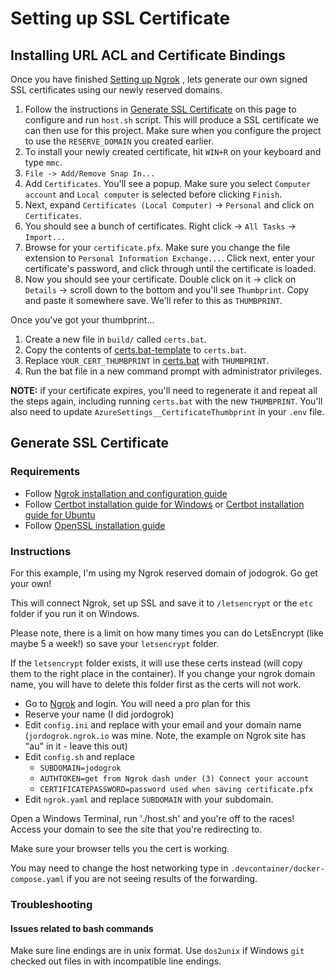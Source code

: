# Setting up SSL Certificate

## Installing URL ACL and Certificate Bindings

Once you have finished [Setting up Ngrok](https://github.com/microsoft/netcoreteamsrecordingbot/blob/master/docs/setup/ngrok.md) , lets generate our own signed SSL certificates using our newly reserved domains.

1. Follow the instructions in [Generate SSL Certificate](##generate-ssl-certificate) on this page to configure and run `host.sh` script. This will produce a SSL certificate we can then use for this project. Make sure when you configure the project to use the `RESERVE_DOMAIN` you created earlier.
2. To install your newly created certificate, hit `WIN+R` on your keyboard and type `mmc`.
3. `File -> Add/Remove Snap In...`
4. Add `Certificates`. You'll see a popup. Make sure you select `Computer account` and `Local computer` is selected before clicking `Finish`.
5. Next, expand `Certificates (Local Computer)` -> `Personal` and click on `Certificates`.
6. You should see a bunch of certificates. Right click -> `All Tasks` -> `Import...`
7. Browse for your `certificate.pfx`. Make sure you change the file extension to `Personal Information Exchange...`. Click next, enter your certificate's password, and click through until the certificate is loaded.
8. Now you should see your certificate. Double click on it -> click on `Details` -> scroll down to the bottom and you'll see `Thumbprint`. Copy and paste it somewhere save. We'll refer to this as `THUMBPRINT`.

Once you've got your thumbprint...

1. Create a new file in `build/` called `certs.bat`.
2. Copy the contents of [certs.bat-template](../../scripts/certs.bat-template) to `certs.bat`.
3. Replace `YOUR_CERT_THUMBPRINT` in [certs.bat](../../scripts/certs.bat-template#L20-#L21) with `THUMBPRINT`.
4. Run the bat file in a new command prompt with administrator privileges.

**NOTE:** if your certificate expires, you'll need to regenerate it and repeat all the steps again, including running `certs.bat` with the new `THUMBPRINT`. You'll also need to update `AzureSettings__CertificateThumbprint` in your `.env` file.

## Generate SSL Certificate

### Requirements

- Follow [Ngrok installation and configuration guide](./ngrok.md)
- Follow [Certbot installation guide for Windows](https://certbot.eff.org/lets-encrypt/windows-other.html) or [Certbot installation guide for Ubuntu](https://certbot.eff.org/lets-encrypt/ubuntufocal-other)
- Follow [OpenSSL installation guide](./openssl.md)

### Instructions

For this example, I'm using my Ngrok reserved domain of jodogrok. Go get your own!

This will connect Ngrok, set up SSL and save it to `/letsencrypt` or the `etc` folder if you run it on Windows.

Please note, there is a limit on how many times you can do LetsEncrypt (like maybe 5 a week!) so save your `letsencrypt` folder.

If the `letsencrypt` folder exists, it will use these certs instead (will copy them to the right place in the container). If you change your ngrok domain name, you will have to delete this folder first as the certs will not work.

- Go to [Ngrok](https://dashboard.ngrok.com/get-started) and login. You will need a pro plan for this
- Reserve your name (I did jordogrok)
- Edit `config.ini` and replace with your email and your domain name (`jordogrok.ngrok.io` was mine. Note, the example on Ngrok site has "au" in it - leave this out)
- Edit `config.sh` and replace
  - `SUBDOMAIN=jodogrok`
  - `AUTHTOKEN=get from Ngrok dash under (3) Connect your account`
  - `CERTIFICATEPASSWORD=password used when saving certificate.pfx`
- Edit `ngrok.yaml` and replace `SUBDOMAIN` with your subdomain.

Open a Windows Terminal, run './host.sh' and you're off to the races! Access your domain to see the site that you're redirecting to.

Make sure your browser tells you the cert is working.

You may need to change the host networking type in `.devcontainer/docker-compose.yaml` if you are not seeing results of the forwarding. 

### Troubleshooting

#### Issues related to bash commands

Make sure line endings are in unix format. Use `dos2unix` if Windows `git` checked out files in with incompatible line endings.

